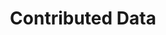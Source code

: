 ---
financial_year: 2017-18
slug: contributed-data
layout: contributed-data
years:
- [2015-16, 2015-16/contributed-data, link]
- [2016-17, 2016-17/contributed-data, link]
- [2017-18, 2017-18/contributed-data, active]
active: contributed-data
title: Contributed Data
nested: false
---